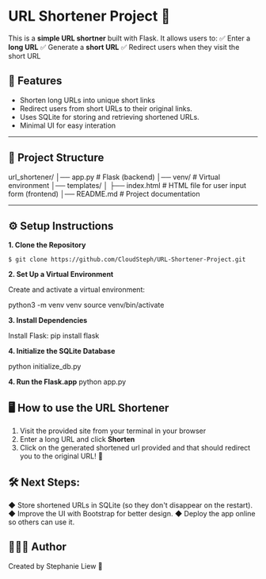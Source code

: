 # URL Shortener Project 🚀

This is a **simple URL shortner** built with Flask. It allows users to:
✅ Enter a **long URL**
✅ Generate a **short URL**
✅ Redirect users when they visit the short URL

## 📌 Features
- Shorten long URLs into unique short links
- Redirect users from short URLs to their original links.
- Uses SQLite for storing and retrieving shortened URLs.
- Minimal UI for easy interation

---

## 📁 Project Structure

url_shortener/ 
│── app.py # Flask (backend) 
│── venv/ # Virtual environment 
│── templates/ 
│ ├── index.html # HTML file for user input form (frontend)
│── README.md # Project documentation

---

## ⚙️ Setup Instructions

**1. Clone the Repository**

```
$ git clone https://github.com/CloudSteph/URL-Shortener-Project.git
```

**2. Set Up a Virtual Environment**

Create and activate a virtual environment:

python3 -m venv venv
source venv/bin/activate

**3. Install Dependencies**

Install Flask:
pip install flask

**4. Initialize the SQLite Database**

python initialize_db.py

**4. Run the Flask.app**
python app.py

## 🖥️ How to use the URL Shortener
1. Visit the provided site from your terminal in your browser
2. Enter a long URL and click **Shorten**
3. Click on the generated shortened url provided and that should redirect you to the original URL! 🎉

## 🛠️ Next Steps:
◆ Store shortened URLs in SQLite (so they don't disappear on the restart).
◆ Improve the UI with Bootstrap for better design.
◆ Deploy the app online so others can use it.

## 👩🏻‍💻 Author

Created by Stephanie Liew 🚀









